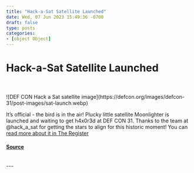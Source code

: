 ```yaml
---
title: "Hack-a-Sat Satellite Launched"
date: Wed, 07 Jun 2023 15:49:36 -0700
draft: false
type: posts
categories: 
- [object Object]
---
```

# Hack-a-Sat Satellite Launched

<br/>

<br/>
![DEF CON Hack a Sat satellite image](https://defcon.org/images/defcon-31/post-images/sat-launch.webp)  

It’s official - the bird is in the air! Plucky little satellite Moonlighter is launched and waiting to get h4x0r3d at DEF CON 31. Thanks to the team at @hack\_a\_sat for getting the stars to align for this historic moment! You can [read more about it in The Register](https://www.theregister.com/2023/06/03/moonlighter_satellite_hacking/)

#### [Source](https://www.theregister.com/2023/06/03/moonlighter_satellite_hacking/)

<br/>
---

